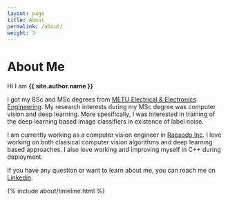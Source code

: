 ```yaml
---
layout: page
title: About
permalink: /about/
weight: 3
---
```


# **About Me**

Hi I am **{{ site.author.name }}** <br>

I got my BSc and MSc degrees from [METU Electrical & Electronics Engineering](https://eee.metu.edu.tr/). My research interests during my MSc degree was computer vision and deep learning. More spesifically, I was interested in training of the deep learning based image classifiers in existence of label noise.

I am currently working as a computer vision engineer in [Rapsodo Inc](https://rapsodo.com/). I love working on both classical computer vision algorithms and deep learning based approaches. I also love working and improving myself in C++ during deployment.

If you have any question or want to learn about me, you can reach me on [Linkedin](https://www.linkedin.com/in/botan-y%C4%B1ld%C4%B1r%C4%B1m-414878b1/).


<!-- <div class="row">
{% include about/skills.html title="Programming Skills" source=site.data.programming-skills %}
{% include about/skills.html title="Other Skills" source=site.data.other-skills %}
</div> -->

<div class="row">
{% include about/timeline.html %}
</div>